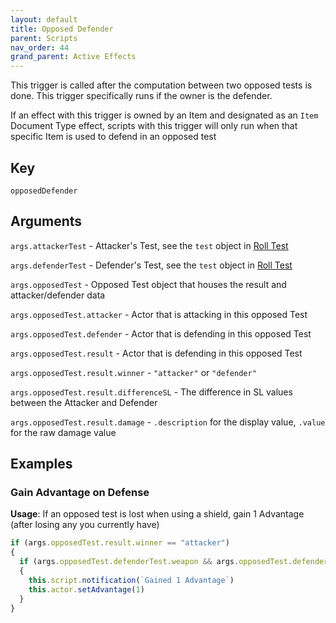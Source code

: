 ```yaml
---
layout: default
title: Opposed Defender
parent: Scripts
nav_order: 44
grand_parent: Active Effects
---
```

This trigger is called after the computation between two opposed tests is done. This trigger specifically runs if the owner is the defender. 

If an effect with this trigger is owned by an Item and designated as an `Item` Document Type effect, scripts with this trigger will only run when that specific Item is used to defend in an opposed test

## Key

`opposedDefender`

## Arguments 

`args.attackerTest` - Attacker's Test, see the `test` object in [Roll Test](./rollTest.md)

`args.defenderTest` - Defender's Test, see the `test` object in [Roll Test](./rollTest.md)

`args.opposedTest` - Opposed Test object that houses the result and attacker/defender data

`args.opposedTest.attacker` - Actor that is attacking in this opposed Test

`args.opposedTest.defender` - Actor that is defending in this opposed Test

`args.opposedTest.result` - Actor that is defending in this opposed Test

`args.opposedTest.result.winner` - `"attacker"` or `"defender"`

`args.opposedTest.result.differenceSL` - The difference in SL values between the Attacker and Defender

`args.opposedTest.result.damage` - `.description` for the display value, `.value` for the raw damage value

## Examples

### Gain Advantage on Defense

**Usage**: If an opposed test is lost when using a shield, gain 1 Advantage (after losing any you currently have)

```js
if (args.opposedTest.result.winner == "attacker") 
{
  if (args.opposedTest.defenderTest.weapon && args.opposedTest.defenderTest.item.properties.qualities.shield) 
  {
    this.script.notification(`Gained 1 Advantage`)
    this.actor.setAdvantage(1)
  }
}
```